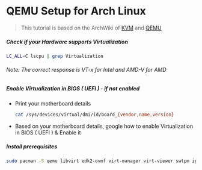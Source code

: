# QEMU Setup for Arch Linux

>This tutorial is based on the ArchWiki of [KVM](https://wiki.archlinux.org/title/KVM) and [QEMU](https://wiki.archlinux.org/title/QEMU)



##### Check if your Hardware supports Virtualization   

```sh
LC_ALL=C lscpu | grep Virtualization
```
###### *Note: The correct response is VT-x for Intel and AMD-V for AMD*




##### Enable Virtualization in BIOS ( UEFI ) - if not enabled
  - Print your motherboard details
    ```sh
    cat /sys/devices/virtual/dmi/id/board_{vendor,name,version}
    ```   
  - Based on your motherboard details, google how to enable Virtualization in BIOS ( UEFI ) & Enable it



##### Install prerequisites
```sh
sudo pacman -S qemu libvirt edk2-ovmf virt-manager virt-viewer swtpm iptables-nft dnsmasq
```

